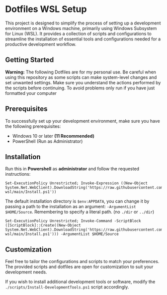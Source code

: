 # Dotfiles WSL Setup

This project is designed to simplify the process of setting up a development environment on a Windows machine, primarily using Windows Subsystem for Linux (WSL). It provides a collection of scripts and configurations to streamline the installation of essential tools and configurations needed for a productive development workflow.

## Getting Started

**Warning:** The following Dotfiles are for my personal use. Be careful when using this repository as some scripts can make system-level changes and set unwanted settings. Make sure you understand the actions performed by the scripts before continuing. To avoid problems only run if you have just formatted your computer


## Prerequisites

To successfully set up your development environment, make sure you have the following prerequisites:

- Windows 10 or later **(11 Recommended)**
- PowerShell (Run as Administrator)

## Installation

Run this in **Powershell** as **administrator** and follow the requested instructions:

```pwsh
Set-ExecutionPolicy Unrestricted; Invoke-Expression ((New-Object System.Net.WebClient).DownloadString('https://raw.githubusercontent.com/VideMelo/dotfiles-wsl/main/Install.ps1'))
```

The default installation directory is `$env:APPDATA`, you can change it by passing a path to the installation as an argument: `-ArgumentList $HOME/Source`. Remembering to specify a literal path. (no `./dir` or `../dir`)

```pwsh
Set-ExecutionPolicy Unrestricted; Invoke-Command -ScriptBlock ([ScriptBlock]::Create((New-Object System.Net.WebClient).DownloadString('https://raw.githubusercontent.com/VideMelo/dotfiles-wsl/main/Install.ps1'))) -ArgumentList $HOME/Source
```

## Customization

Feel free to tailor the configurations and scripts to match your preferences. The provided scripts and dotfiles are open for customization to suit your development needs.

If you wish to install additional development tools or software, modify the `./scripts/Install-DevelopmentTools.ps1` script accordingly.
